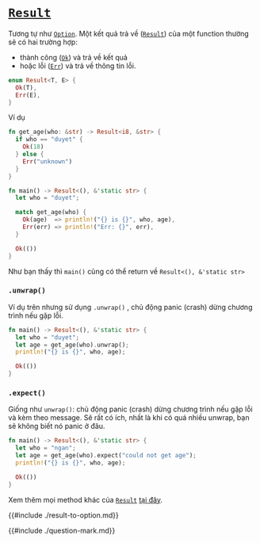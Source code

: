 # [`Result`](https://doc.rust-lang.org/std/result/)

Tương tự như [`Option`](./option.md). 
Một kết quả trả về ([`Result`](https://doc.rust-lang.org/std/result/))
của một function thường sẽ có hai trường hợp:

- thành công ([`Ok`](https://doc.rust-lang.org/std/result/enum.Result.html#variant.Ok)) và trả về kết quả
- hoặc lỗi ([`Err`](https://doc.rust-lang.org/std/result/enum.Result.html#variant.Err)) và trả về thông tin lỗi.

```rust
enum Result<T, E> {
  Ok(T),
  Err(E),
}
```

Ví dụ

```rust
fn get_age(who: &str) -> Result<i8, &str> {
  if who == "duyet" {
    Ok(18)
  } else {
    Err("unknown")
  }
}

fn main() -> Result<(), &'static str> {
  let who = "duyet";

  match get_age(who) {
    Ok(age)  => println!("{} is {}", who, age),
    Err(err) => println!("Err: {}", err),
  }

  Ok(())
}
```

Như bạn thấy thì `main()` cũng có thể return về `Result<(), &'static str>`

### `.unwrap()`

Ví dụ trên nhưng sử dụng `.unwrap()` , chủ động panic (crash) dừng chương trình nếu gặp lỗi.

```rust
fn main() -> Result<(), &'static str> {
  let who = "duyet";
  let age = get_age(who).unwrap();
  println!("{} is {}", who, age);

  Ok(())
}
```

### `.expect()`

Giống như `unwrap()`: chủ động panic (crash) dừng chương trình nếu gặp lỗi và kèm theo message. Sẽ rất có ích, nhất là khi có quá nhiều unwrap, bạn sẽ không biết nó panic ở đâu.

```rust
fn main() -> Result<(), &'static str> {
  let who = "ngan";
  let age = get_age(who).expect("could not get age");
  println!("{} is {}", who, age);

  Ok(())
}
```

Xem thêm mọi method khác của [`Result`](https://doc.rust-lang.org/std/result/enum.Result.html) [tại đây](https://doc.rust-lang.org/std/result/enum.Result.html).

{{#include ./result-to-option.md}}

{{#include ./question-mark.md}}

